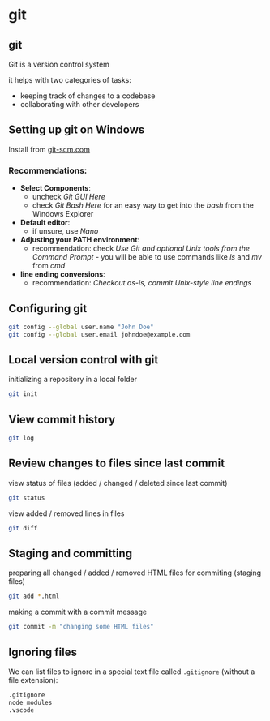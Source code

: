 # git

## git

Git is a version control system

it helps with two categories of tasks:

- keeping track of changes to a codebase
- collaborating with other developers

## Setting up git on Windows

Install from [git-scm.com](https://git-scm.com)

### Recommendations:

- **Select Components**:
  - uncheck _Git GUI Here_
  - check _Git Bash Here_ for an easy way to get into the _bash_ from the Windows Explorer
- **Default editor**:
  - if unsure, use _Nano_
- **Adjusting your PATH environment**:
  - recommendation: check _Use Git and optional Unix tools from the Command Prompt_ - you will be able to use commands like _ls_ and _mv_ from _cmd_
- **line ending conversions**:
  - recommendation: _Checkout as-is, commit Unix-style line endings_

## Configuring git

```bash
git config --global user.name "John Doe"
git config --global user.email johndoe@example.com
```

## Local version control with git

initializing a repository in a local folder

```bash
git init
```

## View commit history

```bash
git log
```

## Review changes to files since last commit

view status of files (added / changed / deleted since last commit)

```bash
git status
```

view added / removed lines in files

```bash
git diff
```

## Staging and committing

preparing all changed / added / removed HTML files for commiting (staging files)

```bash
git add *.html
```

making a commit with a commit message

```bash
git commit -m "changing some HTML files"
```

## Ignoring files

We can list files to ignore in a special text file called `.gitignore` (without a file extension):

```txt
.gitignore
node_modules
.vscode
```
